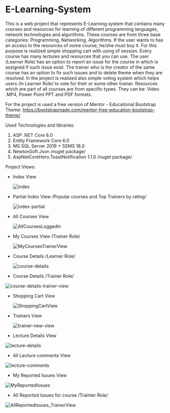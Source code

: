 # E-Learning-System

This is a web project that represents E-Learning system that contains many courses and resources for learning of different programming languages, network technologies and algorithms. These courses are from three base categories: Programming, Networking, Algorithms. If the user wants to has an access to the resources of some course, he/she must buy it. For this purpose is realized simple shopping cart with using of session. Every course has many lectures and resources that you can use. The user /Learner Role/ has an option to report an issue for the course in which is assigned if such issue exist. The trainer who is the creator of the same course has an option to fix such issues and to delete theme when they are resolved. In the project is realized also simple voting system which helps users /in Learner Role/ to vote for their or some other trainer. Resources which are part of all courses are from specific types. They can be: Video .MP4, Power Point PPT and PDF formats.

For the project is used a free version of Mentor - Educational Bootstrap Theme: https://bootstrapmade.com/mentor-free-education-bootstrap-theme/
   
Used Technologies and libraries:
   
   1. ASP .NET Core 6.0
   2. Entity Framework Core 6.0
   3. MS SQL Server 2019 + SSMS 18.0
   4. NewtonSoft.Json /nuget package/
   5. AspNetCoreHero.ToastNotification 1.1.0 /nuget package/

Project Views:
  - Index View

    ![index](https://user-images.githubusercontent.com/40525254/159301376-7385b756-4c2b-4e3d-8d40-96866da3fdca.jpg)
   
  - Partial Index View /Popular courses and Top Trainers by rating/

    ![index-partial](https://user-images.githubusercontent.com/40525254/159301558-af18a066-3382-45c7-837f-70a902b0208f.png)

  - All Courses View
  
    ![AllCoursesLoggedIn](https://user-images.githubusercontent.com/40525254/159135700-e9e72a7e-fd3c-4066-b936-d22765555616.jpg)

  - My Courses View (Trainer Role)
  
    ![MyCoursesTrainerView](https://user-images.githubusercontent.com/40525254/159135873-051146ca-d2f7-412e-a92b-2c46ee14c083.jpg)

  - Course Details /Learner Role/
  
    ![course-details](https://user-images.githubusercontent.com/40525254/159301415-72eff194-b140-4e88-9fa7-d1829d132f34.jpg)
    
  - Course Details /Trainer Role/

   ![course-details-trainer-view](https://user-images.githubusercontent.com/40525254/159505164-fffd57a3-1fae-428c-bd08-6bfd0dd15b05.jpg)


  - Shopping Cart View

    ![ShoppingCartView](https://user-images.githubusercontent.com/40525254/159136272-11dd18e3-d0e3-4cb8-9d93-45b970f4423e.jpg)

  - Trainers View

    ![trainer-new-view](https://user-images.githubusercontent.com/40525254/159504983-e57de716-931f-48db-8682-5d04d9ca55ac.jpg)
    
  - Lecture Details View

   ![lecture-details](https://user-images.githubusercontent.com/40525254/159505473-e15dd32d-8c0a-4d60-9fdf-33248f8659e4.jpg)

   
  - All Lecture comments View

   ![lecture-comments](https://user-images.githubusercontent.com/40525254/159505367-9f01b4bc-6ba9-42c0-8183-631a656e2598.jpg)
    
  - My Reported Issues View

   ![MyReportedIssues](https://user-images.githubusercontent.com/40525254/159505297-dc58fd9a-695b-4af9-a95d-582fa5770b89.jpg)
   
  - All Reported Issues for course /Trainter Role/

   ![AllReportedIssues_TrainerView](https://user-images.githubusercontent.com/40525254/159506026-2241ccff-c3de-4f36-be90-8f5c8c8db132.jpg)

   
 



   

   
   
    


